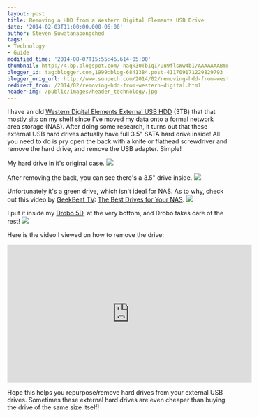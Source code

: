 ```yaml
---
layout: post
title: Removing a HDD from a Western Digital Elements USB Drive
date: '2014-02-03T11:00:00.000-06:00'
author: Steven Suwatanapongched
tags:
- Technology
- Guide
modified_time: '2014-08-07T15:55:46.614-05:00'
thumbnail: http://4.bp.blogspot.com/-naqk30TbIqI/Uu9flsWw4bI/AAAAAAABmLk/4yDNxg8VWTI/s600/2014-02-03+at+01-13-03.jpg
blogger_id: tag:blogger.com,1999:blog-6841384.post-411709171229829793
blogger_orig_url: http://www.sunpech.com/2014/02/removing-hdd-from-western-digital.html
redirect_from: /2014/02/removing-hdd-from-western-digital.html
header-img: /public/images/header_technology.jpg
---
```


I have an old <a href="http://www.amazon.com/gp/product/B004SH5VQ4/ref=as_li_ss_tl?ie=UTF8&amp;camp=1789&amp;creative=390957&amp;creativeASIN=B004SH5VQ4&amp;linkCode=as2&amp;tag=sunpech-20">Western Digital Elements External USB HDD</a>&nbsp;(3TB)&nbsp;that that mostly sits on my shelf since I've moved my data onto a formal network area storage (NAS). After doing some research, it turns out that these external USB hard drives actually have full 3.5" SATA hard drive inside! All you need to do is pry open the back with a knife or flathead screwdriver and remove the hard drive, and remove the USB adapter. Simple!

My hard drive in it's original case.
<img border="0" src="http://4.bp.blogspot.com/-naqk30TbIqI/Uu9flsWw4bI/AAAAAAABmLk/4yDNxg8VWTI/s600/2014-02-03+at+01-13-03.jpg"  />

After removing the back, you can see there's a 3.5" drive inside.
<img border="0" src="http://4.bp.blogspot.com/-7X0QASrPWak/Uu9flwxy5yI/AAAAAAABmLo/xPml_DEmTBs/s600/2014-02-03+at+01-13-11.jpg"  />

Unfortunately it's a green drive, which isn't ideal for NAS. As to why, check out this video by <a href="http://geekbeat.tv/">GeekBeat TV</a>:&nbsp;<a href="http://www.youtube.com/watch?v=YtsHfLsW2uA">The Best Drives for Your NAS</a>.
<img border="0" src="http://2.bp.blogspot.com/-NQuNBobYahc/Uu9fl6_HbrI/AAAAAAABmLs/KagG2in_xPE/s600/2014-02-03+at+01-13-16.jpg"  />

I put it inside my <a href="http://www.amazon.com/gp/product/B008MH1JRQ/ref=as_li_ss_tl?ie=UTF8&amp;camp=1789&amp;creative=390957&amp;creativeASIN=B008MH1JRQ&amp;linkCode=as2&amp;tag=sunpech-20">Drobo 5D</a>, at the very bottom, and Drobo takes care of the rest!
<img border="0" src="http://1.bp.blogspot.com/-fbmocduBHEE/Uu9fmZv7ixI/AAAAAAABmL8/LVzx6MnBhlo/s600/2014-02-03+at+01-13-20.jpg" />

Here is the video I viewed on how to remove the drive:

<div class="video-container"><iframe width="560" height="315" src="https://www.youtube.com/embed/7eFkjx9oWfI?rel=0" frameborder="0" allowfullscreen></iframe></div>


Hope this helps you repurpose/remove hard drives from your external USB drives. Sometimes these external hard drives are even cheaper than buying the drive of the same size itself!
